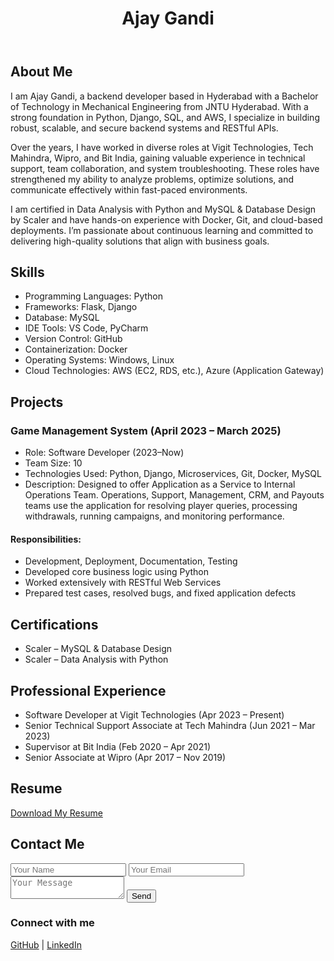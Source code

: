 <!DOCTYPE html>
<html lang="en">
<head>
  <meta charset="UTF-8" />
  <meta name="viewport" content="width=device-width, initial-scale=1.0"/>
  <link rel="stylesheet" href="style.css" />
  <title>Ajay Gandi - Portfolio</title>
</head>
<body>
  <header>
    <h1>Ajay Gandi</h1>
  </header>

  <section id="about">
    <h2>About Me</h2>
    <p>I am Ajay Gandi, a backend developer based in Hyderabad with a Bachelor of Technology in Mechanical Engineering from JNTU Hyderabad. With a strong foundation in Python, Django, SQL, and AWS, I specialize in building robust, scalable, and secure backend systems and RESTful APIs.</p>
    <p>Over the years, I have worked in diverse roles at Vigit Technologies, Tech Mahindra, Wipro, and Bit India, gaining valuable experience in technical support, team collaboration, and system troubleshooting. These roles have strengthened my ability to analyze problems, optimize solutions, and communicate effectively within fast-paced environments.</p>
    <p>I am certified in Data Analysis with Python and MySQL & Database Design by Scaler and have hands-on experience with Docker, Git, and cloud-based deployments. I’m passionate about continuous learning and committed to delivering high-quality solutions that align with business goals.</p>
  </section>

  <section id="skills">
    <h2>Skills</h2>
    <ul>
      <li>Programming Languages: Python</li>
      <li>Frameworks: Flask, Django</li>
      <li>Database: MySQL</li>
      <li>IDE Tools: VS Code, PyCharm</li>
      <li>Version Control: GitHub</li>
      <li>Containerization: Docker</li>
      <li>Operating Systems: Windows, Linux</li>
      <li>Cloud Technologies: AWS (EC2, RDS, etc.), Azure (Application Gateway)</li>
    </ul>
  </section>

  <section id="projects">
    <h2>Projects</h2>
    <h3>Game Management System (April 2023 – March 2025)</h3>
    <ul>
      <li>Role: Software Developer (2023–Now)</li>
      <li>Team Size: 10</li>
      <li>Technologies Used: Python, Django, Microservices, Git, Docker, MySQL</li>
      <li>Description: Designed to offer Application as a Service to Internal Operations Team. Operations, Support, Management, CRM, and Payouts teams use the application for resolving player queries, processing withdrawals, running campaigns, and monitoring performance.</li>
    </ul>
    <h4>Responsibilities:</h4>
    <ul>
      <li>Development, Deployment, Documentation, Testing</li>
      <li>Developed core business logic using Python</li>
      <li>Worked extensively with RESTful Web Services</li>
      <li>Prepared test cases, resolved bugs, and fixed application defects</li>
    </ul>
  </section>

  <section id="certifications">
    <h2>Certifications</h2>
    <ul>
      <li>Scaler – MySQL & Database Design</li>
      <li>Scaler – Data Analysis with Python</li>
    </ul>
  </section>

  <section id="experience">
    <h2>Professional Experience</h2>
    <ul>
      <li>Software Developer at Vigit Technologies (Apr 2023 – Present)</li>
      <li>Senior Technical Support Associate at Tech Mahindra (Jun 2021 – Mar 2023)</li>
      <li>Supervisor at Bit India (Feb 2020 – Apr 2021)</li>
      <li>Senior Associate at Wipro (Apr 2017 – Nov 2019)</li>
    </ul>
  </section>

  <section id="resume">
    <h2>Resume</h2>
    <a href="Ajay.R.pdf" download>Download My Resume</a>
  </section>

  <section id="contact">
    <h2>Contact Me</h2>
    <form action="mailto:ajayajayajaya96@gmail.com" method="post" enctype="text/plain">
      <input type="text" name="Name" placeholder="Your Name" required>
      <input type="email" name="Email" placeholder="Your Email" required>
      <textarea name="Message" placeholder="Your Message"></textarea>
      <button type="submit">Send</button>
    </form>
  </section>

  <footer>
    <h3>Connect with me</h3>
    <a href="https://github.com/Ajay-Gandi" target="_blank">GitHub</a> |
    <a href="https://linkedin.com/in/ajaygandi" target="_blank">LinkedIn</a>
  </footer>
</body>
</html>
